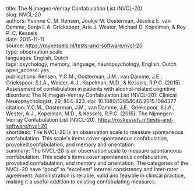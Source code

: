 title: The Nijmegen-Venray Confabulation List (NVCL-20)  
slug: NVCL-20  
authors: Yvonne C. M. Rensen, Joukje M. Oosterman, Jessica E. van Damme, Sonja I. A. Griekspoor, Arie J. Wester, Michael D. Kopelman, & Roy P. C. Kessels  
date: 2015-11-11  
source: https://roykessels.nl/tests-and-software/nvcl-20  
type: observation scale    
languages: English, Dutch  
tags: psychology, memory, language, neuropsychology, English, Dutch  
open_access: yes  
publications: Rensen, Y.C.M., Oosterman, J.M., van Damme, J.E., Griekspoor, S.I.A., Wester, A.J., Kopelman, M.D., & Kessels, R.P.C. (2015). Assessment of confabulation in patients with alcohol-related cognitive disorders: The Nijmegen-Venray Confabulation List (NVCL-20). Clinical Neuropsychologist, 29, 804-823. doi: 10.1080/13854046.2015.1084377  
citation: Y.C.M., Oosterman, J.M., van Damme, J.E., Griekspoor, S.I.A., Wester, A.J., Kopelman, M.D., & Kessels, R.P.C. (2015). The Nijmegen-Venray Confabulation List (NVCL-20). https://roykessels.nl/tests-and-software/nvcl-20  
shortdesc: The NVCL-20 is an observation scale to measure spontaneous confabulation. This scale's items cover spontaneous confabulation, provoked confabulation, and memory and orientation.  
summary: The NVCL-20 is an observation scale to measure spontaneous confabulation. This scale's items cover spontaneous confabulation, provoked confabulation, and memory and orientation. The categories of the NVCL-20 have “good” to “excellent” internal consistency and inter-rater agreement. Administration is reliable, valid and feasible in clinical practice, making it a useful addition to existing confabulating measures.  
